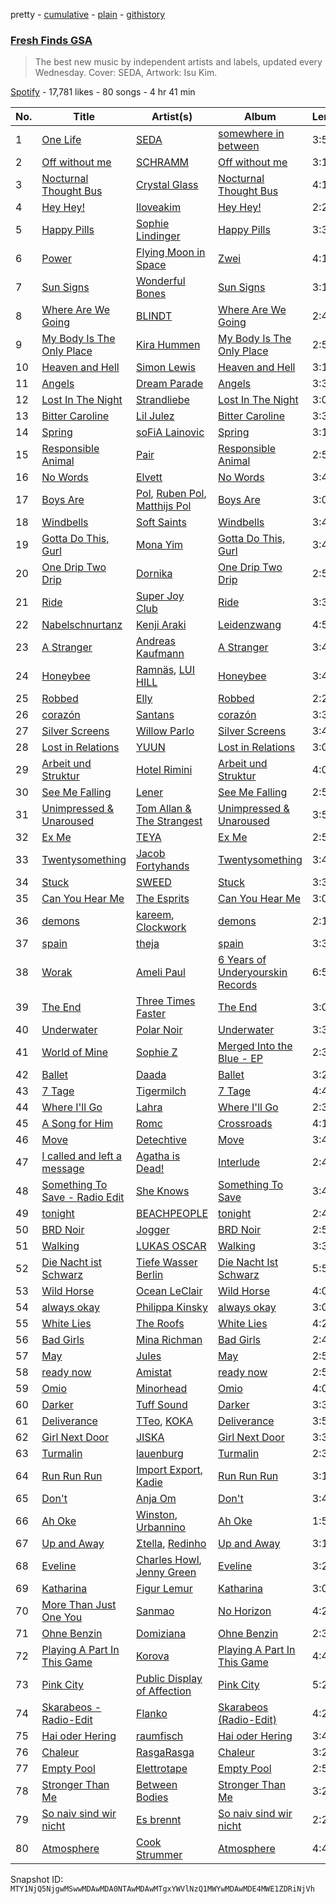 pretty - [cumulative](/playlists/cumulative/37i9dQZF1DX2ddCYH6QIK5.md) - [plain](/playlists/plain/37i9dQZF1DX2ddCYH6QIK5) - [githistory](https://github.githistory.xyz/mackorone/spotify-playlist-archive/blob/main/playlists/plain/37i9dQZF1DX2ddCYH6QIK5)

### [Fresh Finds GSA](https://open.spotify.com/playlist/37i9dQZF1DX2ddCYH6QIK5)

> The best new music by independent artists and labels, updated every Wednesday\. Cover: SEDA, Artwork: Isu Kim.

[Spotify](https://open.spotify.com/user/spotify) - 17,781 likes - 80 songs - 4 hr 41 min

| No. | Title | Artist(s) | Album | Length |
|---|---|---|---|---|
| 1 | [One Life](https://open.spotify.com/track/1YKLEgIwUnkalYonhLmoSS) | [SEDA](https://open.spotify.com/artist/6ewL4sBYp6iLnHGupcyyX3) | [somewhere in between](https://open.spotify.com/album/3TNaHETPfnG9uHHK2ve6i5) | 3:55 |
| 2 | [Off without me](https://open.spotify.com/track/0vcnXfIzcZtOPLxFLCp5Yx) | [SCHRAMM](https://open.spotify.com/artist/15eXysq80jazu6dKxed7BU) | [Off without me](https://open.spotify.com/album/6sGOdidaySJZb4WzkNF81d) | 3:16 |
| 3 | [Nocturnal Thought Bus](https://open.spotify.com/track/2YYE7PI0vbmZhB8Dhbw9yg) | [Crystal Glass](https://open.spotify.com/artist/2vd3rkxlOKCMJYEkpKruY1) | [Nocturnal Thought Bus](https://open.spotify.com/album/1gdHZbXv4XjvNiE19yKOxb) | 4:14 |
| 4 | [Hey Hey!](https://open.spotify.com/track/5l7yKkAlM51E71TxtiOYid) | [Iloveakim](https://open.spotify.com/artist/4kC5Fz635iHKsPkif7NcT0) | [Hey Hey!](https://open.spotify.com/album/1GI0u6PrT83NwTq5bj1Tu7) | 2:20 |
| 5 | [Happy Pills](https://open.spotify.com/track/5joyUy4gvzWYfOxxVOM9QF) | [Sophie Lindinger](https://open.spotify.com/artist/3b3qQWQgIMIyHcYSMY4P3g) | [Happy Pills](https://open.spotify.com/album/5cHne2h2Xcm1qjq3bGdgFE) | 3:36 |
| 6 | [Power](https://open.spotify.com/track/4X5Flo8xkXzpoYR4pvFQQu) | [Flying Moon in Space](https://open.spotify.com/artist/1mERh0oyh2kzEYPV0KS1yY) | [Zwei](https://open.spotify.com/album/3Lv9pR3fKI04pTwjs5VZaF) | 4:11 |
| 7 | [Sun Signs](https://open.spotify.com/track/17npFuelMi67mMpYgTiJ92) | [Wonderful Bones](https://open.spotify.com/artist/1fXw6ZgMDrLPoyehLaoQkf) | [Sun Signs](https://open.spotify.com/album/2vpElZFu8NXU9FjSkgQZex) | 3:16 |
| 8 | [Where Are We Going](https://open.spotify.com/track/0efaZ3dCcrSjhyvGhxjJIM) | [BLINDT](https://open.spotify.com/artist/7oKx6QToQHykXv1Q6948OX) | [Where Are We Going](https://open.spotify.com/album/4PU3P8VVbqdlIJHeUwiwGX) | 2:43 |
| 9 | [My Body Is The Only Place](https://open.spotify.com/track/0z9Pv1rOJiRbsutrQHNU22) | [Kira Hummen](https://open.spotify.com/artist/2Xb59cTmrizcuBigliz8Hl) | [My Body Is The Only Place](https://open.spotify.com/album/3QSAkwsNnd084waFESgguy) | 2:59 |
| 10 | [Heaven and Hell](https://open.spotify.com/track/1J4QufSZU86M4YJkH2W2nG) | [Simon Lewis](https://open.spotify.com/artist/69xq82RL8JoW7DcKP9Q0kD) | [Heaven and Hell](https://open.spotify.com/album/1UpuBvLxt5DjIvtjZXwCBt) | 3:17 |
| 11 | [Angels](https://open.spotify.com/track/79S4QPeR3QQw8KPMTTZLzt) | [Dream Parade](https://open.spotify.com/artist/1nfyiCiA1Fx9bShxabC1IU) | [Angels](https://open.spotify.com/album/0EtaOEfR1aoES0LYFLERDm) | 3:37 |
| 12 | [Lost In The Night](https://open.spotify.com/track/6SX6LCm43tKDWg7F70iQB3) | [Strandliebe](https://open.spotify.com/artist/4Ud6NS2THHo1NME8ZNJ1ew) | [Lost In The Night](https://open.spotify.com/album/3xzz96RWWDAX3TBONXQ7wD) | 3:06 |
| 13 | [Bitter Caroline](https://open.spotify.com/track/0EtpFsYDkxcjKUTLE72kMl) | [Lil Julez](https://open.spotify.com/artist/3ViatMmwQDPQkCblORq7PG) | [Bitter Caroline](https://open.spotify.com/album/2uJJMsq7EUtcAe7Onnmicb) | 3:37 |
| 14 | [Spring](https://open.spotify.com/track/10qeL2Lvi7VKE5u3piNDNx) | [soFiA Lainovic](https://open.spotify.com/artist/3PeqQh1cfNxOT7NSfNtSA6) | [Spring](https://open.spotify.com/album/1dz6AwPf1TYsc2bnShZ3t0) | 3:11 |
| 15 | [Responsible Animal](https://open.spotify.com/track/5xeVmud67NV8vanzRCOD9M) | [Pair](https://open.spotify.com/artist/7HvSiU7x2XWTNJem7Cb36b) | [Responsible Animal](https://open.spotify.com/album/0GSfMIp9S2TowOuSHXPk7L) | 2:50 |
| 16 | [No Words](https://open.spotify.com/track/1UUABfyFfzCzI0sEhIjiZq) | [Elvett](https://open.spotify.com/artist/4jTcePhvBRxrOONkmpm5WX) | [No Words](https://open.spotify.com/album/06JzNekeAzrc201LYPmBwW) | 3:43 |
| 17 | [Boys Are](https://open.spotify.com/track/5iC2ejeKQvsbJPeVuWqioo) | [Pol](https://open.spotify.com/artist/4kexjnM5nXo138D9lAhJFd), [Ruben Pol](https://open.spotify.com/artist/1eCiBMynCZBUlq0v5FeB2w), [Matthijs Pol](https://open.spotify.com/artist/3fwkslWfbKf4o40gQ1iYl0) | [Boys Are](https://open.spotify.com/album/4lRqOjQj3HtMNoHniVIuI7) | 3:00 |
| 18 | [Windbells](https://open.spotify.com/track/1Ch4viTgqjNpiJ3h1SAVc8) | [Soft Saints](https://open.spotify.com/artist/1xsodKGkw82rcq4rpT6xih) | [Windbells](https://open.spotify.com/album/7rGDC5EJgXHuxAwpvbGMa3) | 3:49 |
| 19 | [Gotta Do This, Gurl](https://open.spotify.com/track/1fiwPnzU3b50IhhhgDVorQ) | [Mona Yim](https://open.spotify.com/artist/48tTb8jCGVZ0XFqwovqFmv) | [Gotta Do This, Gurl](https://open.spotify.com/album/5e2bl6tZIjQogNIy34S7c3) | 3:45 |
| 20 | [One Drip Two Drip](https://open.spotify.com/track/1Vf3A4TbzYfOKOoca2Tcsc) | [Dornika](https://open.spotify.com/artist/5i5vDoGXWD2Q5M9Sji5BNv) | [One Drip Two Drip](https://open.spotify.com/album/3hzMytDAg3VY44vrnaFa1R) | 2:52 |
| 21 | [Ride](https://open.spotify.com/track/6aXN9C4bM8kxI9CSLNbjaG) | [Super Joy Club](https://open.spotify.com/artist/3yP3o0rfHeNP6tAIuv3OlT) | [Ride](https://open.spotify.com/album/3cviyx6SCeGBLZUdRYiE0C) | 3:32 |
| 22 | [Nabelschnurtanz](https://open.spotify.com/track/7DL4cfG56dc8iDIl6l8eNP) | [Kenji Araki](https://open.spotify.com/artist/19Gr6pqjMgeXgPlin5QoEi) | [Leidenzwang](https://open.spotify.com/album/4K6I05xVWVreQTMwG3oSy8) | 4:50 |
| 23 | [A Stranger](https://open.spotify.com/track/4JiRlwd4dO0UnCcWh8LT6a) | [Andreas Kaufmann](https://open.spotify.com/artist/3hOQMohnRvPvQ2tS4aEzTH) | [A Stranger](https://open.spotify.com/album/0xbs4ectqYYohyC0QYHBFH) | 3:40 |
| 24 | [Honeybee](https://open.spotify.com/track/1cVJlLmSV0MvOeVd0EHiee) | [Ramnäs](https://open.spotify.com/artist/5W6Vc4QzqCs3QvBMb7XkC8), [LUI HILL](https://open.spotify.com/artist/3fuo46vtxoWxN4jo0irBTS) | [Honeybee](https://open.spotify.com/album/5PHvYZf0rgPXD6MSmBJL3F) | 3:41 |
| 25 | [Robbed](https://open.spotify.com/track/5cjowzySTlIjoGRghGtFVI) | [Elly](https://open.spotify.com/artist/5ESkKkvLe33xT9Jsr8GBDt) | [Robbed](https://open.spotify.com/album/1txsJosYZJ9xQ5m5tYTYfG) | 2:24 |
| 26 | [corazón](https://open.spotify.com/track/4CMsK4ruUHWiMX385XkyXQ) | [Santans](https://open.spotify.com/artist/0yGJ67ODy5WKP4peSTWGwM) | [corazón](https://open.spotify.com/album/5f4G5KWYxqpTUgozUhimqw) | 3:33 |
| 27 | [Silver Screens](https://open.spotify.com/track/6PaYceNoEhqsXRuPJx0B0n) | [Willow Parlo](https://open.spotify.com/artist/3n8bFcrOBNM63cpNDPnhHa) | [Silver Screens](https://open.spotify.com/album/28EgjcSozPVhh5L4WXYZpQ) | 3:40 |
| 28 | [Lost in Relations](https://open.spotify.com/track/5SFs9rhmjybV70WufW6luM) | [YUUN](https://open.spotify.com/artist/2RB9EdzynT4I1OTNdH4OCt) | [Lost in Relations](https://open.spotify.com/album/4uF6tiwaWzDZOwRWvyNA3U) | 3:01 |
| 29 | [Arbeit und Struktur](https://open.spotify.com/track/1xhxXNRDW0FjkCxPQPxVa3) | [Hotel Rimini](https://open.spotify.com/artist/7biB33wdoy2Kz0sKoGfj53) | [Arbeit und Struktur](https://open.spotify.com/album/3mQjdSK4HcsB61Vf7W0Slm) | 4:08 |
| 30 | [See Me Falling](https://open.spotify.com/track/4uwMBGlXd7Yn8HMEaQpk31) | [Lener](https://open.spotify.com/artist/4z6eCRDaL8dNvotGKlPhoS) | [See Me Falling](https://open.spotify.com/album/2SXIj5tIf7lkxLdTafEVXW) | 2:51 |
| 31 | [Unimpressed & Unaroused](https://open.spotify.com/track/7HVZMddCslWkuXtG4xq8ZO) | [Tom Allan & The Strangest](https://open.spotify.com/artist/63Qfjo4nnHhHvqTdtxTkw8) | [Unimpressed & Unaroused](https://open.spotify.com/album/3c4OA86zUOIsIuUe8IrvTo) | 3:51 |
| 32 | [Ex Me](https://open.spotify.com/track/60BIYI9WehSW537QX09yFf) | [TEYA](https://open.spotify.com/artist/3o9SkahUjtGQ6U9IU0BjhI) | [Ex Me](https://open.spotify.com/album/0SMTej9FaOnNgZZmaRBnU3) | 2:55 |
| 33 | [Twentysomething](https://open.spotify.com/track/1On8jMKkD4O7RpiQymSrSo) | [Jacob Fortyhands](https://open.spotify.com/artist/6UAcUT7AhBCpVz72sPQIOx) | [Twentysomething](https://open.spotify.com/album/2f2mKb7yIxjvuEzQjBQbG0) | 3:42 |
| 34 | [Stuck](https://open.spotify.com/track/3d2oVtfkR9fZGIejnA4fY8) | [SWEED](https://open.spotify.com/artist/1gM5MrKbRvvQuG1SShfkVG) | [Stuck](https://open.spotify.com/album/2DukMfm4xFv4wrG5OxnwmJ) | 3:39 |
| 35 | [Can You Hear Me](https://open.spotify.com/track/63vvhVUCFoJhUPRbP2lVuc) | [The Esprits](https://open.spotify.com/artist/22j4Y02Y479I2lep4toE80) | [Can You Hear Me](https://open.spotify.com/album/0nwqXnuXC9BdUlWg8evM8B) | 3:03 |
| 36 | [demons](https://open.spotify.com/track/4A0A1B95YoiOiFRCIJmTYB) | [kareem](https://open.spotify.com/artist/7F4ZydQ1LN8iftbEa9z45r), [Clockwork](https://open.spotify.com/artist/0T4fBq6TphJXfAS2xue0Rp) | [demons](https://open.spotify.com/album/2GxUr8fHkxdCQ6yR2gPwWo) | 2:11 |
| 37 | [spain](https://open.spotify.com/track/0ZVuWqJtiM8BJdqyEEta01) | [theja](https://open.spotify.com/artist/38DT4VMpA3qK1UqZgUB9Ag) | [spain](https://open.spotify.com/album/3PaV5GaBkDJ4bDVk0xI328) | 3:39 |
| 38 | [Worak](https://open.spotify.com/track/4bBT53FvvtFqHJm9iq7G7L) | [Ameli Paul](https://open.spotify.com/artist/2pVs2F50UrSwUthN16rTJc) | [6 Years of Underyourskin Records](https://open.spotify.com/album/0lzBCZ4jYzWAnprP4UidiJ) | 6:58 |
| 39 | [The End](https://open.spotify.com/track/474rr9J1qEIeKmcaRuISGY) | [Three Times Faster](https://open.spotify.com/artist/6Bd4zIbPzVhdAK9gEvuX3d) | [The End](https://open.spotify.com/album/20yMqSwOxvKb3H6yYRfEey) | 3:00 |
| 40 | [Underwater](https://open.spotify.com/track/3qtLQbYiB5qXIYQdbZxuDf) | [Polar Noir](https://open.spotify.com/artist/1tnj2WqyUP68kpkGorWVxO) | [Underwater](https://open.spotify.com/album/6TH72GNIkdULBcomH1VUf0) | 3:30 |
| 41 | [World of Mine](https://open.spotify.com/track/1JkdKPSdwGEcUhj6oOEc2z) | [Sophie Z](https://open.spotify.com/artist/5X8KkLBj2TuFtoPmxGxCzP) | [Merged Into the Blue \- EP](https://open.spotify.com/album/2aiXpXqThPFUptKrtKxvry) | 2:37 |
| 42 | [Ballet](https://open.spotify.com/track/1HRLsCPOgE5iYoeNWBrAg5) | [Daada](https://open.spotify.com/artist/6IgM3LTBZqe39HgR9M3vXk) | [Ballet](https://open.spotify.com/album/2Re3ykYtXdXHtKdHqExWFr) | 3:26 |
| 43 | [7 Tage](https://open.spotify.com/track/7F63YlipDAEFyCOblvc7gC) | [Tigermilch](https://open.spotify.com/artist/5cFzpoYJedkZeGFUp9pExN) | [7 Tage](https://open.spotify.com/album/6GKVqlZ5ND3BIjzIgEblPB) | 4:44 |
| 44 | [Where I'll Go](https://open.spotify.com/track/0lgtMQlpmeCtJTDacgCxg9) | [Lahra](https://open.spotify.com/artist/3VJmc3ZrfHTausmE3eTwYJ) | [Where I'll Go](https://open.spotify.com/album/4NXOhvkbnsk9QxcHro3xS5) | 2:39 |
| 45 | [A Song for Him](https://open.spotify.com/track/3RUT8oJs3Z4hCDZyxNwve2) | [Romc](https://open.spotify.com/artist/2iDd6lIkbYVEtfYuA2cU5G) | [Crossroads](https://open.spotify.com/album/476Lb1fetsGUNYDb5pqBGx) | 4:14 |
| 46 | [Move](https://open.spotify.com/track/6QOwQePqZlij4xcdVj14DH) | [Detechtive](https://open.spotify.com/artist/7tx1v32KdbYBuU5LaMji6z) | [Move](https://open.spotify.com/album/4h5VsV26hGgmhS34k2LApb) | 3:48 |
| 47 | [I called and left a message](https://open.spotify.com/track/5myoBOTaycNR7S3FZY0ft0) | [Agatha is Dead!](https://open.spotify.com/artist/3t12sehooJP6lkLBy4h9R1) | [Interlude](https://open.spotify.com/album/1Ow9tcYdp9P0eeH6dXMem9) | 2:43 |
| 48 | [Something To Save \- Radio Edit](https://open.spotify.com/track/2y18y42IEQlAsUHoRWSduw) | [She Knows](https://open.spotify.com/artist/1mbYwpQqPnkAThstKosMer) | [Something To Save](https://open.spotify.com/album/2TRPdBwGBtgpwgdl3KFy1C) | 3:47 |
| 49 | [tonight](https://open.spotify.com/track/5ekn0rTXRpR5M99v64inDc) | [BEACHPEOPLE](https://open.spotify.com/artist/3OXpCq0ndnIgWu13LKBEba) | [tonight](https://open.spotify.com/album/4kGymfdDrK06vKDsmc30fQ) | 2:43 |
| 50 | [BRD Noir](https://open.spotify.com/track/0y1nMW1hdiPwnffgO1FUMq) | [Jogger](https://open.spotify.com/artist/6WfovyqrOYzwSMQEqOjlo1) | [BRD Noir](https://open.spotify.com/album/0gp5VNjhgG8fNB46Ks808g) | 2:50 |
| 51 | [Walking](https://open.spotify.com/track/5L3HVdTDyyrh9xD3qJE9M6) | [LUKAS OSCAR](https://open.spotify.com/artist/2us7w75YxBYkyYom4CAGKH) | [Walking](https://open.spotify.com/album/4eP64eOXW0KChEQM0JgfQw) | 3:35 |
| 52 | [Die Nacht ist Schwarz](https://open.spotify.com/track/3TbKfhV2fdLLc6uvn6sX0U) | [Tiefe Wasser Berlin](https://open.spotify.com/artist/1CB3IMXIZ0RJXC9JRrC7x3) | [Die Nacht Ist Schwarz](https://open.spotify.com/album/0LCCUokTaYSbtZMmbYexZR) | 5:58 |
| 53 | [Wild Horse](https://open.spotify.com/track/6jx11cSFmCJ1SkJnmZ7KaT) | [Ocean LeClair](https://open.spotify.com/artist/4hQNDifeK6gZlaOjK17SSc) | [Wild Horse](https://open.spotify.com/album/1prGQeJ91ikiQXJ703pX5S) | 4:03 |
| 54 | [always okay](https://open.spotify.com/track/70sd0T6eTCowGMu9m1n0mz) | [Philippa Kinsky](https://open.spotify.com/artist/6Ef2HLmifsqFi0VtoeY7C0) | [always okay](https://open.spotify.com/album/33Ps1v8rCTYbZJE2vPk2zF) | 3:08 |
| 55 | [White Lies](https://open.spotify.com/track/3plJVEZEsbm6kgvSa4rawM) | [The Roofs](https://open.spotify.com/artist/4AiqOsKSL7r6CyuY4A1Mws) | [White Lies](https://open.spotify.com/album/46bI8wj7xKlTMWzPTZX7ei) | 4:27 |
| 56 | [Bad Girls](https://open.spotify.com/track/5qCIiZNPywXtfgw4EQRDPd) | [Mina Richman](https://open.spotify.com/artist/0xEoOgwjjJQ9uDS8y1GtEC) | [Bad Girls](https://open.spotify.com/album/7DOmk3H3YwxhYKLDPa0GZ9) | 2:43 |
| 57 | [May](https://open.spotify.com/track/3EOjSINT1L4FXt6bT33yl8) | [Jules](https://open.spotify.com/artist/1DLdX3be3V4Bna9F45FtSg) | [May](https://open.spotify.com/album/3ucWTNA4vVFOEAPcwptgJg) | 2:59 |
| 58 | [ready now](https://open.spotify.com/track/6FBe4eVw7wV48G3iijUbmj) | [Amistat](https://open.spotify.com/artist/24gClotFFIb7genYn5C3OU) | [ready now](https://open.spotify.com/album/0ZegvEThUFYoa8ZnD12Dn4) | 2:56 |
| 59 | [Omio](https://open.spotify.com/track/1lSvDlQwPxcAwhHjtePBpN) | [Minorhead](https://open.spotify.com/artist/2FDOvmtiAK4BuVglzeIZXB) | [Omio](https://open.spotify.com/album/4c6FNJfvbkg9MnlYr14ufj) | 4:09 |
| 60 | [Darker](https://open.spotify.com/track/4bfHcknFoAAJlIWPB9VMKe) | [Tuff Sound](https://open.spotify.com/artist/21I8WLtkZcslPfQeFIUA7N) | [Darker](https://open.spotify.com/album/7o7CERFVlIDEe6jLBKXVhW) | 3:31 |
| 61 | [Deliverance](https://open.spotify.com/track/4g5sUpU55LX4G0OaF4mWF4) | [TTeo](https://open.spotify.com/artist/6p0eFk6CWrdj52NxRdyqFa), [KOKA](https://open.spotify.com/artist/6YlsQwumQkkbfsADHeYC2m) | [Deliverance](https://open.spotify.com/album/3p5U7nbz6jrXN1HCNyrahw) | 3:52 |
| 62 | [Girl Next Door](https://open.spotify.com/track/3pmUlOm2bpXVJ40ByeGSMA) | [JISKA](https://open.spotify.com/artist/268qNUnQJ9p3pV2O8gYUcN) | [Girl Next Door](https://open.spotify.com/album/3mXNOCqDeqB8M5Z1QzYoaH) | 3:33 |
| 63 | [Turmalin](https://open.spotify.com/track/2d2mf1bbECKoExhoEk4yrJ) | [lauenburg](https://open.spotify.com/artist/7jvS50nDvvf2qG3GwFSQHz) | [Turmalin](https://open.spotify.com/album/52muBhbUWgx8y63ZnqvW7h) | 2:38 |
| 64 | [Run Run Run](https://open.spotify.com/track/2VdBjLDR5gKnnGtLv4yTUP) | [Import Export](https://open.spotify.com/artist/0IXo2RN5Z2J7T6W1oyrBWX), [Kadie](https://open.spotify.com/artist/74iqmv9Nhl5ibN1XaTuSyy) | [Run Run Run](https://open.spotify.com/album/4CCfKK841ADvwf6cuvjCtZ) | 3:13 |
| 65 | [Don't](https://open.spotify.com/track/2etfrWFecTIOP06qhabSSG) | [Anja Om](https://open.spotify.com/artist/67clLQNYz3EMud0RbHashc) | [Don't](https://open.spotify.com/album/7ltTbuGDpePm2ollgwOFws) | 3:44 |
| 66 | [Ah Oke](https://open.spotify.com/track/5LVKCKBN4u37YNFxlq4jen) | [Winston](https://open.spotify.com/artist/0Og6u9uqkO3NQTkblJzdPj), [Urbannino](https://open.spotify.com/artist/4aZt5D61w5uaDQsvWxXC8T) | [Ah Oke](https://open.spotify.com/album/5sZDQSzZ04FC77Eo6NjFAm) | 1:59 |
| 67 | [Up and Away](https://open.spotify.com/track/3im8VPUFdugX19ZgLoG64t) | [Σtella](https://open.spotify.com/artist/2tBWWgGv7H5ymPtJrT1rNu), [Redinho](https://open.spotify.com/artist/72WcKL1SYgNzcNojYLFQsB) | [Up and Away](https://open.spotify.com/album/2ERdLrGZOF7cduTv92k3z1) | 3:11 |
| 68 | [Eveline](https://open.spotify.com/track/63qiS7oPpHa3TfC4y7poGq) | [Charles Howl](https://open.spotify.com/artist/3pUaZegsWAlogNZ6yhBuJP), [Jenny Green](https://open.spotify.com/artist/4WeafsPGL3NH7vA9F5Cmm6) | [Eveline](https://open.spotify.com/album/5432bSUgrFHVJORBw5zxGH) | 3:24 |
| 69 | [Katharina](https://open.spotify.com/track/5cOsBPbyuoVIhC02cqi73m) | [Figur Lemur](https://open.spotify.com/artist/6hbaAYVME08EjlEXX6h8pl) | [Katharina](https://open.spotify.com/album/3GMy9UVD4UmoXERz1p28FL) | 3:03 |
| 70 | [More Than Just One You](https://open.spotify.com/track/0Bbv5RrIcxahL0Q7kgKUHV) | [Sanmao](https://open.spotify.com/artist/77sV2iq1nJSRM196g6Wn7H) | [No Horizon](https://open.spotify.com/album/0Ni3U9SVD5Evy0Q82z8nJ2) | 4:21 |
| 71 | [Ohne Benzin](https://open.spotify.com/track/3a0F2N6rXJSibQTp77xH4f) | [Domiziana](https://open.spotify.com/artist/3XZewrXpRQqqCMuUMAIhvN) | [Ohne Benzin](https://open.spotify.com/album/44qXZ6KEzcKrp9E9jaxpH0) | 2:35 |
| 72 | [Playing A Part In This Game](https://open.spotify.com/track/0e27fwAmrFcWdU6dfEBwdn) | [Korova](https://open.spotify.com/artist/0CIc1v1njTYxvr6VBRYm6A) | [Playing A Part In This Game](https://open.spotify.com/album/1UZ1u2lNS67leXKdN6fiCu) | 4:43 |
| 73 | [Pink City](https://open.spotify.com/track/6eK8tvbZ8JVofdqYQdC5ZK) | [Public Display of Affection](https://open.spotify.com/artist/56tpT0IJ84BVtP3hvzEKjV) | [Pink City](https://open.spotify.com/album/6Vjk1oMl9tOM0AIw4aT7wM) | 5:28 |
| 74 | [Skarabeos \- Radio\-Edit](https://open.spotify.com/track/1RAtBuFaEAYINNexbKLbKh) | [Flanko](https://open.spotify.com/artist/45g5ClZMjUBX1qwQBSs843) | [Skarabeos \(Radio\-Edit\)](https://open.spotify.com/album/5wntA4q1e5urTcWSxeOrMF) | 4:29 |
| 75 | [Hai oder Hering](https://open.spotify.com/track/0ikQkZm6cm4xZYSrOy77eB) | [raumfisch](https://open.spotify.com/artist/5PWhkydVS4baSEsnLJmFey) | [Hai oder Hering](https://open.spotify.com/album/0WkZrFYX6O8TDr9Nbpwwtt) | 3:48 |
| 76 | [Chaleur](https://open.spotify.com/track/643wr9gOqXlFxFSUi2YKgk) | [RasgaRasga](https://open.spotify.com/artist/2AvW8AfEg9caYsocgwE7vF) | [Chaleur](https://open.spotify.com/album/48BPfY4RlI4mrqHH4VqpeF) | 3:25 |
| 77 | [Empty Pool](https://open.spotify.com/track/68gCdofdWusxhLkbd7uEZ8) | [Elettrotape](https://open.spotify.com/artist/7JvTRNKKdliFhvByr1C99n) | [Empty Pool](https://open.spotify.com/album/4Q33KFgJH9rT0C6zLyl1xC) | 2:58 |
| 78 | [Stronger Than Me](https://open.spotify.com/track/3GrEbeE8X4LoVwWv42y7ai) | [Between Bodies](https://open.spotify.com/artist/4c9as8vPweJK4VD8JvdjQr) | [Stronger Than Me](https://open.spotify.com/album/3W0DGChEgAjzLpDQmVsb22) | 3:21 |
| 79 | [So naiv sind wir nicht](https://open.spotify.com/track/6k1Kw7DQbHDQ1CvqxS1vYy) | [Es brennt](https://open.spotify.com/artist/1FBfQFD2kZfXkuSAQY0TP6) | [So naiv sind wir nicht](https://open.spotify.com/album/5l3gd7qdTFBJnHW6z7cC1Y) | 2:26 |
| 80 | [Atmosphere](https://open.spotify.com/track/1qG3LdimuO44VAMFv7p1hy) | [Cook Strummer](https://open.spotify.com/artist/44HPJ6PibkaZKYVdPaHnyV) | [Atmosphere](https://open.spotify.com/album/323lZAMm9aibv1fh3HGrjl) | 4:43 |

Snapshot ID: `MTY1NjQ5NjgwMSwwMDAwMDA0NTAwMDAwMTgxYWVlNzQ1MWYwMDAwMDE4MWE1ZDRiNjVh`
